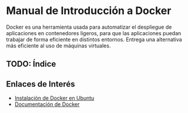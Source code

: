 # Manual de Introducción a Docker

Docker es una herramienta usada para automatizar el despliegue de aplicaciones en contenedores ligeros, para que las aplicaciones puedan trabajar de forma eficiente en distintos entornos. Entrega una alternativa más eficiente al uso de máquinas virtuales.

## TODO: Índice

## Enlaces de Interés

- [Instalación de Docker en Ubuntu](https://docs.docker.com/engine/install/ubuntu/)
- [Documentación de Docker](https://docs.docker.com/)